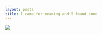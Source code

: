 ```yaml
---
layout: posts
title: I came for meaning and I found some
---
```

![][image-1]

[image-1]:	/assets/2018-07-29-Liverpool.png